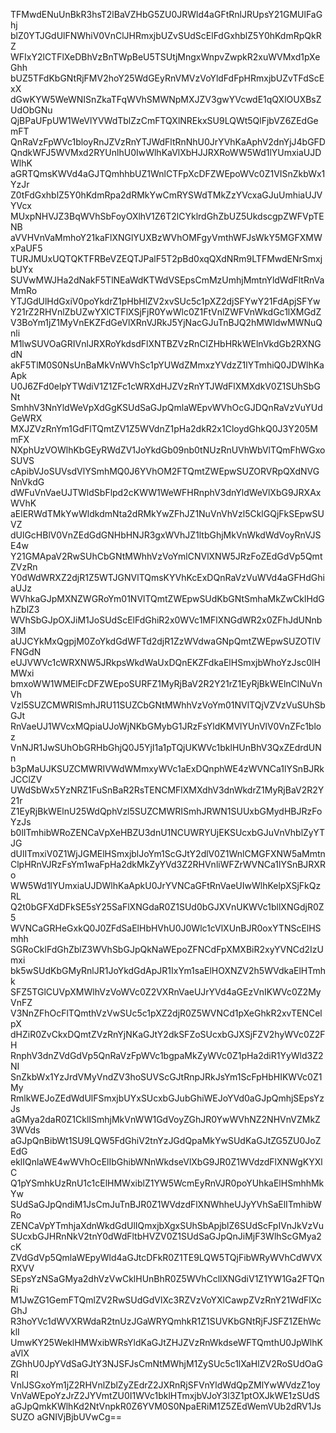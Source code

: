 TFMwdENuUnBkR3hsT2lBaVZHbG5ZU0JRWld4aGFtRnlJRUpsY21GMUlFaGhj
blZ0YTJGdUlFNWhiV0VnClJHRmxjbUZvSUdScElFdGxhblZ5Y0hKdmRpQkRZ
WFIxY2lCTFlXeDBhVzBnTWpBeU5TSUtjMngxWnpvZwpkR2xuWVMxd1pXeGhh
bUZ5TFdKbGNtRjFMV2hoY25WdGEyRnVMVzVoYldFdFpHRmxjbUZvTFdScExX
dGwKYW5WeWNISnZkaTFqWVhSMWNpMXJZV3gwYVcwdE1qQXlOUXBsZUdObGNu
QjBPaUFpUW1WeVlYVWdTblZzCmFTQXlNREkxSU9LQWt5QlFjbVZ6ZEdGemFT
QnRaVzFpWVc1bloyRnJZVzRnYTJWdFltRnNhU0JrYVhKaAphV2dnYjJ4bGFD
QndkWFJ5WVMxd2RYUnlhU0IwWlhKaVlXbHJJRXRoWW5Wd1lYUmxiaUJDWlhK
aGRTQmsKWVd4aGJTQmhhbUZ1WnlCTFpXcDFZWEpoWVc0Z1VISnZkbWx1YzJr
Z0tFdGxhblZ5Y0hKdmRpa2dRMkYwCmRYSWdTMkZzYVcxaGJuUmhiaUJVYVcx
MUxpNHVJZ3BqWVhSbFoyOXlhV1Z6T2lCYklrdGhZbUZ5UkdscgpZWFVpTENB
aVVHVnVaMmhoY21kaFlXNGlYUXBzWVhOMFgyVmthWFJsWkY5MGFXMWxPaUF5
TURJMUxUQTQKTFRBeVZEQTJPalF5T2pBd0xqQXdNRm9LTFMwdENrSmxjbUYx
SUVwMWJHa2dNakF5TlNEaWdKTWdVSEpsCmMzUmhjMmtnYldWdFltRnVaMmRo
YTJGdUlHdGxiV0poYkdrZ1pHbHlZV2xvSUc5c1pXZ2djSFYwY21FdApjSFYw
Y21rZ2RHVnlZbUZwYXlCTFlXSjFjR0YwWlc0Z1FtVnlZWFVnWkdGc1lXMGdZ
V3BoYm1jZ1MyVnEKZFdGeVlXRnVJRkJ5YjNacGJuTnBJQ2hMWldwMWNuQnli
M1lwSUVOaGRIVnlJRXRoYkdsdFlXNTBZVzRnClZHbHRkWElnVkdGb2RXNGdN
akF5TlM0S0NsUnBaMkVnWVhSc1pYUWdZMmxzYVdzZ1lYTmhiQ0JDWlhKaApk
U0J6ZFd0elpYTWdiV1Z1ZFc1cWRXdHJZVzRnYTJWdFlXMXdkV0Z1SUhSbGNt
SmhhV3NnYldWeVpXdGgKSUdSaGJpQmlaWEpvWVhOcGJDQnRaVzVuYUdGeWRX
MXJZVzRnYm1GdFlTQmtZV1Z5WVdnZ1pHa2dkR2x1CloydGhkQ0J3Y205MmFX
NXphUzVOWlhKbGEyRWdZV1JoYkdGb09nb0tNUzRnUVhWbVlTQmFhWGxoSUVS
cApibVJoSUVsdVlYSmhMQ0J6YVhOM2FTQmtZWEpwSUZORVRpQXdNVGNnVkdG
dWFuVnVaeUJTWldSbFlpd2cKWW1WeWFHRnphV3dnYldWeVlXbG9JRXAxWVhK
aElERWdTMkYwWldkdmNta2dRMkYwZFhJZ1NuVnVhVzl5CklGQjFkSEpwSUVZ
dUlGcHBlV0VnZEdGdGNHbHNJR3gxWVhJZ1ltbGhjMkVnWkdWdVoyRnVJSE4w
Y21GMApaV2RwSUhCbGNtMWhhVzVoYmlCNVlXNW5JRzFoZEdGdVp5QmtZVzRn
Y0dWdWRXZ2djR1Z5WTJGNVlTQmsKYVhKcExDQnRaVzVuWVd4aGFHdGhiaUJz
WVhkaGJpMXNZWGRoYm01NVlTQmtZWEpwSUdKbGNtSmhaMkZwCklHdGhZblZ3
WVhSbGJpOXJiM1JoSUdScElFdGhiR2x0WVc1MFlXNGdWR2x0ZFhJdUNnb3lM
aUJCYkMxQgpjM0ZoYkdGdWFTd2djR1ZzWVdwaGNpQmtZWEpwSUZOTlVFNGdN
eUJVWVc1cWRXNW5JRkpsWkdWaUxDQnEKZFdkaElHSmxjbWhoYzJsc0lHMWxi
bmxoWW1WMElFcDFZWEpoSURFZ1MyRjBaV2R2Y21rZ1EyRjBkWElnClNuVnVh
Vzl5SUZCMWRISmhJRU11SUZCbGNtMWhhVzVoYm01NVlTQjVZVzVuSUhSbGJt
RnVaeUJ1WVcxMQpiaUJoWjNKbGMybG1JRzFsYldKMVlYUnVlV0VnZFc1bloz
VnNJR1JwSUhObGRHbGhjQ0J5YjI1a1pTQjUKWVc1bklHUnBhV3QxZEdrdUNn
b3pMaUJKSUZCMWRIVWdWMmxyWVc1aExDQnphWE4zWVNCa1lYSnBJRkJCClZV
UWdSbWx5YzNRZ1FuSnBaR2RsTENCMFlXMXdhV3dnWkdrZ1MyRjBaV2R2Y21r
Z1EyRjBkWElnU25WdQphVzl5SUZCMWRISmhJRWN1SUUxbGMydHBJRzFoYzJs
b0lITmhibWRoZENCaVpXeHBZU3dnU1NCUWRYUjEKSUcxbGJuVnVhblZyYTJG
dUlITmxiV0Z1WjJGMElHSmxjblJoYm1ScGJtY2dlV0Z1WnlCMGFXNW5aMmtn
ClpHRnVJRzFsYm1waFpHa2dkMkZyYVd3Z2RHVnliWFZrWVNCa1lYSnBJRXRo
WW5Wd1lYUmxiaUJDWlhKaApkU0JrYVNCaGFtRnVaeUIwWlhKelpXSjFkQzRL
Q2t0bGFXdDFkSE5sY25SaFlXNGdaR0Z1SUd0bGJXVnUKWVc1bllXNGdjR0Z5
WVNCaGRHeGxkQ0J0ZFdSaElHbHVhU0J0Wlc1cVlXUnBJR0oxYTNScElHSmhh
SGRoCklFdGhZblZ3WVhSbGJpQkNaWEpoZFNCdFpXMXBiR2xyYVNCd2IzUmxi
bk5wSUdKbGMyRnlJR1JoYkdGdApJR1IxYm1saElHOXNZV2h5WVdkaElHTmhk
SFZ5TGlCUVpXMWlhVzVoWVc0Z2VXRnVaeUJrYVd4aGEzVnIKWVc0Z2MyVnFZ
V3NnZFhOcFlTQmthVzVwSUc5c1pXZ2djR0Z5WVNCd1pXeGhkR2xvTENCelpX
dHZiR0ZvCkxDQmtZVzRnYjNKaGJtY2dkSFZoSUcxbGJXSjFZV2hyWVc0Z2FH
RnphV3dnZVdGdVp5QnRaVzFpWVc1bgpaMkZyWVc0Z1pHa2diR1YyWld3Z2NI
SnZkbWx1YzJrdVMyVndZV3hoSUVScGJtRnpJRkJsYm1ScFpHbHIKWVc0Z1My
RmlkWEJoZEdWdUlFSmxjbUYxSUcxbGJubGhiWEJoYVd0aGJpQmhjSEpsYzJs
aGMya2daR0Z1CklISmhjMkVnWW1GdVoyZGhJR0YwWVhNZ2NHVnVZMkZ3WVds
aGJpQnBibWt1SU9LQW5FdGhiV2tnYzJGdQpaMkYwSUdKaGJtZG5ZU0JoZEdG
eklIQnlaWE4wWVhOcElIbGhibWNnWkdseVlXbG9JR0Z1WVdzdFlXNWgKYXlC
Q1pYSmhkUzRnU1c1cElHMWxiblZ1YW5WcmEyRnVJR0poYUhkaElHSmhhMkYw
SUdSaGJpQndiM1JsCmJuTnBJR0Z1WVdzdFlXNWhheUJyYVhSaElITmhibWRo
ZENCaVpYTmhjaXdnWkdGdUlIQmxjbXgxSUhSbApjblZ6SUdScFpIVnJkVzVu
SUcxbGJHRnNkV2tnY0dWdFltbHVZV0Z1SUdSaGJpQnJiMjF3WlhScGMya2cK
ZVdGdVp5QmlaWEpyWld4aGJtcDFkR0Z1TE9LQW5TQjFibWRyWVhCdWVXRXVV
SEpsYzNSaGMya2dhVzVwCklHUnBhR0Z5WVhCcllXNGdiV1Z1YW1Ga2FTQnRi
M1JwZG1GemFTQmlZV2RwSUdGdVlXc3RZVzVoYXlCawpZVzRnY21WdFlXcGhJ
R3hoYVc1dWVXRWdaR2tnUzJGaWRYQmhkR1Z1SUVKbGNtRjFJSFZ1ZEhWcklI
UmwKY25WeklHMWxibWRsYldKaGJtZHJZVzRnWkdseWFTQmthU0JpWlhKaVlX
ZGhhU0JpYVdSaGJtY3NJSFJsCmNtMWhjM1ZySUc5c1lXaHlZV2RoSUdOaGRI
VnlJSGxoYm1jZ2RHVnlZblZyZEdrZ2JXRnRjSFVnYldWdQpZMlYwWVdzZ1oy
VnVaWEpoYzJrZ2JYVmtZU0I1WVc1bklHTmxjbVJoY3l3Z1ptOXJkWE1zSUdS
aGJpQmkKWlhKd2NtVnpkR0Z6YVM0S0NpaERiM1Z5ZEdWemVUb2dRV1JsSUZO
aGNIVjBjbUVwCg==
